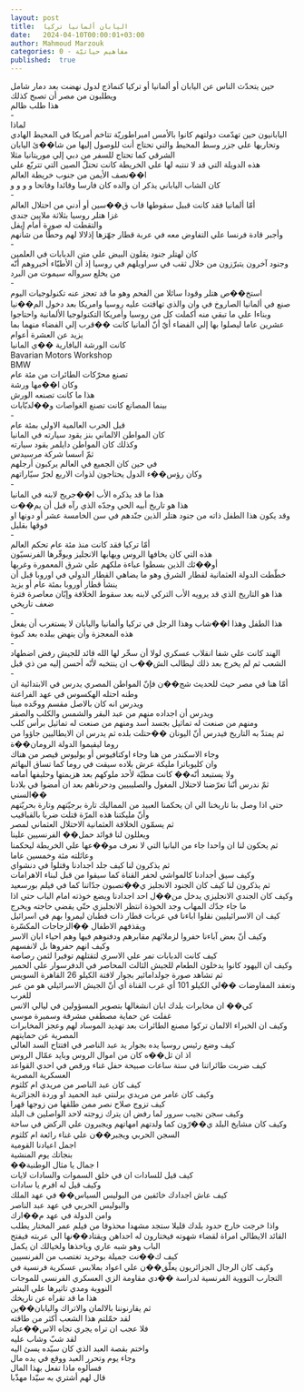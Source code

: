 ```yaml
---
layout: post
title:  اليابان ألمانيا تركيا
date:   2024-04-10T00:00:01+03:00
author: Mahmoud Marzouk
categories: 0 - مفاهيم حياتيّة
published:  true
---
```

حين يتحدّث الناس عن اليابان أو ألمانيا أو تركيا كنماذج لدول نهضت بعد
دمار شامل\
ويطلبون من مصر أن تصبح كذلك\
هذا طلب ظالم\
-\
لماذا\
اليابانيون حين تهدّمت دولتهم كانوا بالأمس امبراطوريّة تتاخم أمريكا في
المحيط الهادي وتحاربها علي جزر وسط المحيط والتي تحتاج أنت للوصول إليها
من شا��ئ اليابان الشرقي كما تحتاج للسفر من دبي إلي موريتانيا
مثلا\
هذه الدويلة التي قد لا تنتبه لها علي الخريطة كانت تحتلّ الصين التي تتربّع
علي ا��نصف الأيمن من جنوب خريطة العالم\
كان الشاب الياباني يذكر ان والده كان فارسا وقائدا وفاتحا و و و
و\
-\
أمّا ألمانيا فقد كانت قبيل سقوطها قاب ق��سين أو أدني من احتلال
العالم\
غزا هتلر روسيا بثلاثة ملايين جندي\
والتقطت له صورة أمام إيفل\
وأجبر قادة فرنسا علي التفاوض معه في عربة قطار جهّزها إذلالا لهم وحطّا من
شأنهم\
-\
كان لهتلر جنود يقلون البيض علي متن الدبابات في العلمين\
وجنود آخرون يتبرّزون من خلال ثقب في سراويلهم في روسيا إذ أن الأطبّاء
أخبروهم أنّه من يخلع سرواله سيموت من البرد\
-\
استخ��ص هتلر وقودا سائلا من الفحم وهو ما قد تعجز عنه تكنولوجيات
اليوم\
صنع في ألمانيا الصاروخ في وان والذي تهافتت عليه روسيا وامريكا بعد دخول
الم��نيا وبناءا علي ما تبقي منه أكملت كل من روسيا وأمريكا التكنولوجيا
الألمانية واحتاجوا عشرين عاما ليصلوا بها إلي الفضاء أيّ أنّ ألمانيا كانت
��قرب إلي الفضاء منهما بما يزيد عن العشرة أعوام\
كانت الورشة البافارية ��ي المانيا\
Bavarian Motors Workshop\
BMW\
تصنع محرّكات الطائرات من مئة عام\
وكان ا��مها ورشة\
هذا ما كانت تصنعه الورش\
بينما المصانع كانت تصنع الغواصات و��لدبّابات\
-\
قبل الحرب العالمية الاولي بمئة عام\
كان المواطن الالماني بنز يقود سيارته في المانيا\
وكذلك كان المواطن دايلمر يقود سيارته\
ثمّ اسسا شركة مرسيدس\
في حين كان الجميع في العالم يركبون أرجلهم\
وكان رؤس��ء الدول يحتاجون لذوات الاربع لجرّ سيّاراتهم\
-\
هذا ما قد يذكره الأب ا��جريح لابنه في المانيا\
هذا هو تاريخ أبيه الحي وجدّه الذي رآه قبل أن يم��ت\
وقد يكون هذا الطفل ذاته من جنود هتلر الذين جنّدهم في سن الخامسة عشر أو
دونها او فوقها بقليل\
-\
أمّا تركيا فقد كانت منذ مئة عام تحكم العالم\
هذه التي كان يخافها الروس ويهابها الانجليز ويوقّرها
الفرنسيّون\
أو��ئك الذين بسطوا عباءة ملكهم علي شرق المعمورة وغربها\
خطّطت الدولة العثمانية لقطار الشرق وهو ما يضاهي القطار الدولي في اوروبا
قبل أن ينشأ قطار أوروبا بمئة عام أو يزيد\
هذا هو التاريخ الذي قد يرويه الأب التركي لابنه بعد سقوط الخلافة وإبّان
معاصرة فترة ضعف تاريخي\
-\
هذا الطفل وهذا ا��شاب وهذا الرجل في تركيا وألمانيا واليابان لا يستغرب أن
يفعل هذه المعجزة وأن ينهض ببلده بعد كبوة\
-\
الهند كانت علي شفا انقلاب عسكري لولا أن سخّر لها الله قائد للجيش رفض
اضطهاد الشعب ثم لم يخرج بعد ذلك ليطالب الش��ب ان ينتخبه لأنّه أحسن إليه من
ذي قبل\
-\
أمّا هنا في مصر حيث للحديث شج��ن فإنّ المواطن المصري يدرس في الابتدائية ان
وطنه احتله الهكسوس في عهد الفراعنة\
ويدرس انه كان بالاصل مقسم ووحّده مينا\
ويدرس أن اجداده منهم من عبد البقر والشمس والكلب والصقر\
ومنهم من صنعت له تماثيل بجسد أسد ومنهم من صنعت له تماثيل برأس
كلب\
ثم يمتدّ به التاريخ فيدرس أنّ اليونان ��حتلت بلده ثم يدرس ان الايطاليين
جاؤوا من روما ليقيموا الدولة الرومان��ة\
وجاء الاسكندر من هنا وجاء اوكتافيوس أو يوليوس قيصر من هناك\
وان كليوباترا مليكة عرش بلاده سيقت في روما كما تساق
البهائم\
ولا يستبعد أنّه�� كانت مطيّة لأحد ملوكهم بعد هزيمتها وحليفها
أمامه\
ثمّ ندرس أنّنا تعرّضنا لاحتلال المغول والصليبيين ودحرناهم بعد ان أمضوا في
بلادنا السني��\
حتي اذا وصل بنا تاريخنا الي ان يحكمنا العبيد من المماليك تارة برجيّتهم
وتارة بحريّتهم\
وأنّ مليكتنا هذه المرّة قتلت ضربا بالقباقيب\
ثم يسمّون الخلافة العثمانية الاحتلال العثماني لمصر\
ويعللون لنا فوائد حمل�� الفرنسيين علينا\
ثم يحكون لنا ان واحدا جاء من البانيا التي لا نعرف مو��عها علي الخريطة
ليحكمنا وعائلته مئة وخمسين عاما\
ثم يذكرون لنا كيف جلد اجدادنا وقتلوا في دنشواي\
وكيف سيق أجدادنا كالمواشي لحفر القناة كما سيقوا من قبل لبناء
الاهرامات\
ثم يذكرون لنا كيف كان الجنود الانجليز ي��تصبون جدّاتنا كما في فيلم
بورسعيد\
وكيف كان الجندي الانجليزي يدخل من��ل احد اجدادنا ويضع خوذته امام الباب
حتي اذا ما جاء جدّك المهاب وجد الخوذة انتظر الانجليزي حتّي يقضي حاجته
ويخرج\
كيف ان الاسرائيليين نقلوا اباءنا في عربات قطار ذات قطبان ليمروا بهم في
اسرائيل ويقذفهم الاطفال ��الزجاجات المكسّرة\
وكيف أنّ بعض آباءنا حفروا لزملائهم مقابرهم ودفنوهم فيها وهم احياء ابان
الاسر\
وكيف انهم حفروها بل لانفسهم\
كيف كانت الدبابات تمر علي الاسري لتقتلهم توفيرا لثمن رصاصة\
وكيف ان اليهود كانوا يدخلون الطعام للجيش الثالث المحاصر في الدفرسوار
علي الحمير\
ثم تشاهد صورة جولدامائير بجوار لافتة الكيلو 26 القاهرة
السويس\
وتعقد المفاوضات ��لي الكيلو 101 أي غرب القناة أي أنّ الجيش الاسرائيلي هو
من عبر للغرب\
كي�� ان مخابرات بلدك ابان انشغالها بتصوير المسؤولين في ليالي
الانس\
غفلت عن حماية مصطفي مشرفة وسميرة موسي\
وكيف ان الخبراء الالمان تركوا مصنع الطائرات بعد تهديد الموساد لهم وعجز
المخابرات المصرية عن حمايتهم\
كيف وضع رئيس روسيا يده بجوار يد عبد الناصر في افتتاح السد
العالي\
اذ ان ثل��ه كان من اموال الروس وبايد عمّال الروس\
كيف ضربت طائراتنا في ستة ساعات صبيحة حفل غناء ورقص في احدي القواعد
العسكرية المصرية\
كيف كان عبد الناصر من مريدي ام كلثوم\
وكيف كان عامر من مريدي برلنتي عبد الحميد او وردة الجزائرية\
كيف تزوج صلاح نصر ممن طلقها من زوجها قهرا\
وكيف سجن نجيب سرور لما رفض ان يترك زوجته لاحد الواصلين ف
البلد\
وكيف كان مشايخ البلد ي��رّون كما ولدتهم امهاتهم ويجبرون علي الركض في ساحة
السجن الحربي ويجبر��ن علي غناء رائعة ام كلثوم\
اجمل اعيادنا القومية\
بنجاتك يوم المنشية\
��ا جمال يا مثال الوطنية\
كيف قيل للسادات ان في خلق السموات والسادات لايات\
وكيف قيل له افرم يا سادات\
كيف عاش اجدادك خائفين من البوليس السياس�� في عهد الملك\
والبوليس الحربي في عهد عبد الناصر\
وامن الدولة في عهد م��ارك\
واذا خرجت خارج حدود بلدك قليلا ستجد مشهدا محذوفا من فيلم عمر المختار
يطلب القائد الايطالي امراة لقضاء شهوته فيختارون له احداهن ويقتاد��نها الي
عربته فيفتح الباب وهو شبه عاري وياخذها ولخيالك ان يكمل\
كيف ك��نت جميلة بوحريد تغتصب من الفرنسيين\
وكيف كان الرجال الجزائريون يعلّق��ن علي اعواد بملابس عسكرية فرنسية في
التجارب النووية الفرنسية لدراسة ��دي مقاومة الزي العسكري الفرنسي للموجات
النووية ومدي تاثيرها علي البشر\
هذا ما قد تقراه عن تاريخك\
ثم يقارنوننا بالالمان والاتراك واليابان��ين\
لقد حمّلتم هذا الشعب أكثر من طاقته\
فلا عجب ان تراه يجري تجاه الاس��عباد\
لقد شبّ وشاب عليه\
واختم بقصة العبد الذي كان سيّده يسئ اليه\
وجاء يوم وتحرر العبد ووقع في يده مال\
فسألوه ماذا تفعل بهذا المال\
قال لهم أشتري به سيّدا مهذّبا
